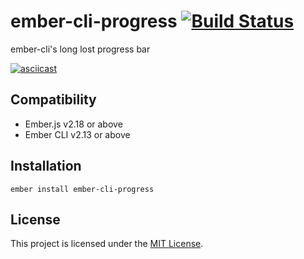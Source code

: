 ember-cli-progress [![Build Status](https://travis-ci.com/stefanpenner/ember-cli-progress.svg?branch=master)](https://travis-ci.com/stefanpenner/ember-cli-progress)
==============================================================================

ember-cli's long lost progress bar

[![asciicast](https://asciinema.org/a/RUGN6RQHNa380RKIRFP94lzYz.svg)](https://asciinema.org/a/RUGN6RQHNa380RKIRFP94lzYz)

Compatibility
------------------------------------------------------------------------------

* Ember.js v2.18 or above
* Ember CLI v2.13 or above


Installation
------------------------------------------------------------------------------

```
ember install ember-cli-progress
```


License
------------------------------------------------------------------------------

This project is licensed under the [MIT License](LICENSE.md).
